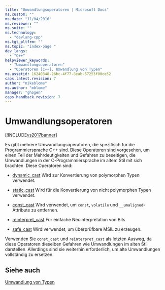 ```yaml
---
title: "Umwandlungsoperatoren | Microsoft Docs"
ms.custom: ""
ms.date: "11/04/2016"
ms.reviewer: ""
ms.suite: ""
ms.technology: 
  - "devlang-cpp"
ms.tgt_pltfrm: ""
ms.topic: "index-page "
dev_langs: 
  - "C++"
helpviewer_keywords: 
  - "Umwandlungsoperatoren"
  - "Operatoren [C++], Umwandlung von Typen"
ms.assetid: 16240348-26bc-4f77-8eab-57253f00ce52
caps.latest.revision: 7
author: "mikeblome"
ms.author: "mblome"
manager: "ghogen"
caps.handback.revision: 7
---
```

# Umwandlungsoperatoren
[!INCLUDE[vs2017banner](../assembler/inline/includes/vs2017banner.md)]

Es gibt mehrere Umwandlungsoperatoren, die spezifisch für die Programmiersprache C\+\+ sind.  Diese Operatoren sind vorgesehen, um einen Teil der Mehrdeutigkeiten und Gefahren zu beseitigen, die Umwandlungen in der C\-Programmiersprache im altem Stil mit sich brachten.  Diese Operatoren sind:  
  
-   [dynamic\_cast](../cpp/dynamic-cast-operator.md) Wird zur Konvertierung von polymorphen Typen verwendet.  
  
-   [static\_cast](../cpp/static-cast-operator.md) Wird für die Konvertierung von nicht polymorphen Typen verwendet.  
  
-   [const\_cast](../cpp/const-cast-operator.md) Wird verwendet, um `const`, `volatile` und `__unaligned`\-Attribute zu entfernen.  
  
-   [reinterpret\_cast](../cpp/reinterpret-cast-operator.md) Für einfache Neuinterpretation von Bits.  
  
-   [safe\_cast](../windows/safe-cast-cpp-component-extensions.md) Wird verwendet, um überprüfbare MSIL zu erzeugen.  
  
 Verwenden Sie `const_cast` und `reinterpret_cast` als letzten Ausweg, da diese Operatoren dieselben Gefahren wie Umwandlungen im alten Stil darstellen.  Allerdings sind sie weiterhin erforderlich, um alte Umwandlungen vollständig zu ersetzen.  
  
## Siehe auch  
 [Umwandlung von Typen](../cpp/casting.md)
